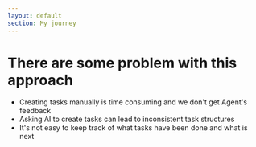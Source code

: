 ```yaml
---
layout: default
section: My journey
---
```


# There are some problem with this approach

<v-clicks>

* Creating tasks manually is time consuming and we don't get Agent's feedback
* Asking AI to create tasks can lead to inconsistent task structures
* It's not easy to keep track of what tasks have been done and what is next

</v-clicks>
